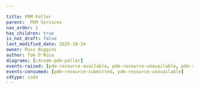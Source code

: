 ```yaml
---

title: PDM Poller
parent:  PDM Services
nav_order: 1
has_children: true
is_not_draft: false
last_modified_date: 2025-10-24
owner: Ross Buggins
author: Tom D'Roza
diagrams: [c4code-pdm-poller]
events-raised: [pdm-resource-available, pdm-resource-unavailable, pdm-resource-retries-exceeded]
events-consumed: [pdm-resource-submitted, pdm-resource-unavailable]
c4type: code
---
```

